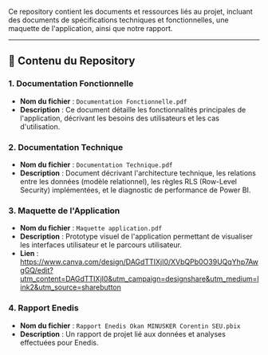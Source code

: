 Ce repository contient les documents et ressources liés au projet, incluant des documents de spécifications techniques et fonctionnelles, une maquette de l'application, ainsi que notre rapport.

---

## 📑 Contenu du Repository

### **1. Documentation Fonctionnelle**
- **Nom du fichier** : `Documentation Fonctionnelle.pdf`
- **Description** : 
  Ce document détaille les fonctionnalités principales de l'application, décrivant les besoins des utilisateurs et les cas d'utilisation.

### **2. Documentation Technique**
- **Nom du fichier** : `Documentation Technique.pdf`
- **Description** : 
  Document décrivant l'architecture technique, les relations entre les données (modèle relationnel), les règles RLS (Row-Level Security) implémentées, et le diagnostic de performance de Power BI.

### **3. Maquette de l'Application**
- **Nom du fichier** : `Maquette application.pdf`
- **Description** : 
  Prototype visuel de l'application permettant de visualiser les interfaces utilisateur et le parcours utilisateur.
- **Lien** : https://www.canva.com/design/DAGdTTIXjI0/XVbQPb0O39UQqYhp7AwgGQ/edit?utm_content=DAGdTTIXjI0&utm_campaign=designshare&utm_medium=link2&utm_source=sharebutton

### **4. Rapport Enedis**
- **Nom du fichier** : `Rapport Enedis Okan MINUSKER Corentin SEU.pbix`
- **Description** : 
  Un rapport de projet lié aux données et analyses effectuées pour Enedis.
